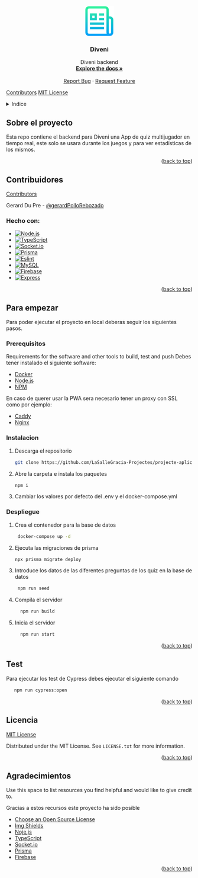 <!-- Improved compatibility of back to top link: See: https://github.com/othneildrew/Best-README-Template/pull/73 -->

<a name="readme-top" id="readme-top"></a>


<!--
*** Thanks for checking out the Best-README-Template. If you have a suggestion
*** that would make this better, please fork the repo and create a pull request
*** or simply open an issue with the tag "enhancement".
*** Don't forget to give the project a star!
*** Thanks again! Now go create something AMAZING! :D
-->

<!-- PROJECT SHIELDS -->

<!--
*** I'm using markdown "reference style" links for readability.
*** Reference links are enclosed in brackets [ ] instead of parentheses ( ).
*** See the bottom of this document for the declaration of the reference variables
*** for contributors-url, forks-url, etc. This is an optional, concise syntax you may use.
*** https://www.markdownguide.org/basic-syntax/#reference-style-links
-->

<!-- FUTURES
[![Forks][forks-shield]][forks-url]
[![Stargazers][stars-shield]][stars-url]
[![Issues][issues-shield]][issues-url]-->

<!-- PROJECT LOGO -->

<br />
<div align="center">
  <a href="https://github.com/LaSalleGracia-Projectes/projecte-aplicaci-web-servidor-richard-stallman">
    <img src="images/logo.png" alt="Logo" width="80" height="80">
  </a>

<h3 align="center">Diveni</h3>

<p align="center">
    Diveni backend
    <br />
    <!-- Link to Memory PDF -->
    <a href="https://github.com/LaSalleGracia-Projectes/projecte-aplicaci-web-servidor-richard-stallman"><strong>Explore the docs »</strong></a>
    <br />
    <br />
    <!-- Link to Demo Video -->
    <a href="https://github.com/LaSalleGracia-Projectes/projecte-aplicaci-web-servidor-richard-stallman/issues">Report Bug</a>
    ·
    <a href="https://github.com/LaSalleGracia-Projectes/projecte-aplicaci-web-servidor-richard-stallman/issues">Request Feature</a>
  </p>
</div>

[Contributors][contributors-url]
[MIT License][license-url]

<!-- TABLE OF CONTENTS -->

<details>
  <summary>Indice</summary>
  <ol>
    <li>
      <a href="#sobre-el-proyecto">Sobre el proyecto</a>
      <ul>
        <li><a href="#contribuidores">Contribuidores</a></li>
        <li><a href="#hecho-con">Hecho con</a></li>
      </ul>
    </li>
    <li>
      <a href="#para-empezar">Para empezar</a>
      <ul>
        <li><a href="#prerequisitos">Prerequisitos</a></li>
        <li><a href="#instalacion">Instalacion</a></li>
        <li><a href="#despliegue">Despliegue</a></li>
      </ul>
    </li>
    <li><a href="#test">Test</a></li>
    <li><a href="#roadmap">Roadmap</a></li>
    <li><a href="#licencia">Licencia</a></li>
    <li><a href="#agradecimientos">Agradecimientos</a></li>
  </ol>
</details>

<!-- ABOUT THE PROJECT -->

## Sobre el proyecto

Esta repo contiene el backend para Diveni una App de quiz multijugador en tiempo real, este solo se usara durante los juegos y para ver estadisticas de los mismos.

<p align="right">(<a href="#readme-top">back to top</a>)</p>

## Contribuidores

[Contributors][contributors-url]

Gerard Du Pre - [@gerardPolloRebozado](https://github.com/GerardPolloRebozado)

### Hecho con:

* [![Node.js][Node.js]][Node.js-url]
* [![TypeScript][TypeScript]][TypeScript-url]
* [![Socket.io][Socket.io]][Socket.io-url]
* [![Prisma][Prisma]][Prisma-url]
* [![Eslint][Eslint]][Eslint-url]
* [![MySQL][MySQL]][MySQL-url]
* [![Firebase][Firebase]][Firebase-url]
* [![Express][Express]][Express-url]

<!-- See: https://github.com/alexandresanlim/Badges4-README.md-Profile?tab=readme-ov-file#-terminal -->

<p align="right">(<a href="#readme-top">back to top</a>)</p>

<!-- GETTING STARTED -->

## Para empezar

Para poder ejecutar el proyecto en local deberas seguir los siguientes pasos.

### Prerequisitos

Requirements for the software and other tools to build, test and push
Debes tener instalado el siguiente software:

- [Docker](https://www.docker.com/)
- [Node.js](https://nodejs.org/)
- [NPM](https://www.npmjs.com/)

En caso de querer usar la PWA sera necesario tener un proxy con SSL como por ejemplo:
- [Caddy](https://caddyserver.com/)
- [Nginx](https://www.nginx.com/)

### Instalacion


1. Descarga el repositorio
    ```sh
    git clone https://github.com/LaSalleGracia-Projectes/projecte-aplicaci-web-servidor-richard-stallman
    ```
2. Abre la carpeta e instala los paquetes
   ```js
   npm i
   ```
3. Cambiar los valores por defecto del .env y el docker-compose.yml

### Despliegue

1. Crea el contenedor para la base de datos
   ```sh
    docker-compose up -d
   ```
2. Ejecuta las migraciones de prisma
   ```sh
   npx prisma migrate deploy
   ```
3. Introduce los datos de las diferentes preguntas de los quiz en la base de datos
   ```sh
    npm run seed
   ```
4. Compila el servidor
    ```sh
      npm run build
    ```
5. Inicia el servidor
    ```sh
      npm run start
    ```

<p align="right">(<a href="#readme-top">back to top</a>)</p>

## Test

Para ejecutar los test de Cypress debes ejecutar el siguiente comando

```sh
   npm run cypress:open
```

<p align="right">(<a href="#readme-top">back to top</a>)</p>

<!-- LICENSE -->

## Licencia

[MIT License][license-url]

Distributed under the MIT License. See `LICENSE.txt` for more information.

<p align="right">(<a href="#readme-top">back to top</a>)</p>

<!-- ACKNOWLEDGMENTS -->

## Agradecimientos

Use this space to list resources you find helpful and would like to give credit to.

Gracias a estos recursos este proyecto ha sido posible

* [Choose an Open Source License](https://choosealicense.com)
* [Img Shields](https://shields.io)
* [Noje.js](https://nodejs.org/)
* [TypeScript](https://www.typescriptlang.org/)
* [Socket.io](https://socket.io/)
* [Prisma](https://www.prisma.io/)
* [Firebase](https://firebase.google.com/)

<p align="right">(<a href="#readme-top">back to top</a>)</p>

<!-- MARKDOWN LINKS & IMAGES -->

<!-- https://www.markdownguide.org/basic-syntax/#reference-style-links -->

[contributors-shield]: https://img.shields.io/github/contributors/LaSalleGracia-Projectes/projecte-aplicaci-web-servidor-richard-stallman.svg?style=for-the-badge
[contributors-url]: https://github.com/LaSalleGracia-Projectes/projecte-aplicaci-web-servidor-richard-stallman/graphs/contributors
[license-shield]: https://img.shields.io/github/license/LaSalleGracia-Projectes/projecte-aplicaci-web-servidor-richard-stallman.svg?style=for-the-badge
[license-url]: https://github.com/LaSalleGracia-Projectes/projecte-aplicaci-web-servidor-richard-stallman/blob/master/LICENSE.txt
[product-screenshot]: images/screenshot.png
[Socket.io]: https://img.shields.io/badge/Socket.io-010101?&style=for-the-badge&logo=Socket.io&logoColor=white
[Socket.io-url]: https://socket.io/
[TypeScript]: https://img.shields.io/badge/TypeScript-007ACC?style=for-the-badge&logo=typescript&logoColor=white
[TypeScript-url]: https://www.typescriptlang.org/
[Node.js]: https://img.shields.io/badge/Node.js-43853D?style=for-the-badge&logo=node.js&logoColor=white
[Node.js-url]: https://nodejs.org/en/
[Prisma]: https://img.shields.io/badge/Prisma-2D3748?style=for-the-badge&logo=prisma&logoColor=white
[Prisma-url]: https://www.prisma.io/
[Eslint]: https://img.shields.io/badge/ESLint-4B32C3?style=for-the-badge&logo=eslint&logoColor=white
[Eslint-url]: https://eslint.org/
[MySQL]: https://img.shields.io/badge/MySQL-00000F?style=for-the-badge&logo=mysql&logoColor=white
[MySQL-url]: https://www.mysql.com/
[Firebase]: https://img.shields.io/badge/Firebase-FFCA28?style=for-the-badge&logo=firebase&logoColor=black
[Firebase-url]: https://firebase.google.com/
[Express]: https://img.shields.io/badge/Express.js-000000?style=for-the-badge&logo=express&logoColor=white
[Express-url]: https://expressjs.com/



